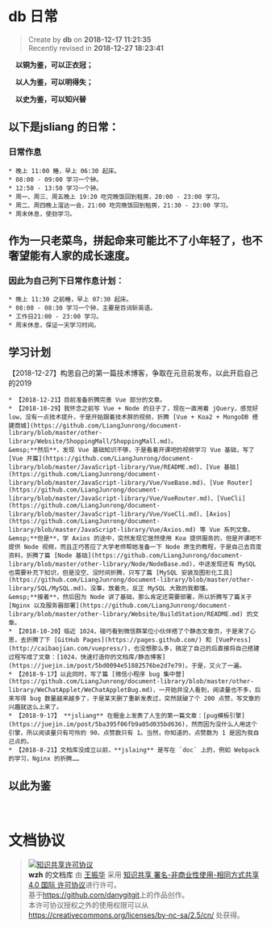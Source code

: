 db 日常
===

> Create by **db** on **2018-12-17 11:21:35**  
> Recently revised in **2018-12-27 18:23:41**

&emsp;**以铜为鉴，可以正衣冠；**

&emsp;**以人为鉴，可以明得失；**

&emsp;**以史为鉴，可以知兴替**

## 以下是jsliang 的日常：

### 日常作息
```
* 晚上 11:00 睡，早上 06:30 起床。
* 08:00 - 09:00 学习一个钟。
* 12:50 - 13:50 学习一个钟。
* 周一、周三、周五晚上 19:20 吃完晚饭回到租房，20:00 - 23:00 学习。
* 周二、周四晚上溜达一会，21:00 吃完晚饭回到租房，21:30 - 23:00 学习。
* 周末休息，使劲学习。
```
## 作为一只老菜鸟，拼起命来可能比不了小年轻了，也不奢望能有人家的成长速度。

### 因此为自己列下日常作息计划：

```
* 晚上 11:30 之前睡，早上 07:30 起床。
* 08:00 - 08:30 学习一个钟，主要是百词斩英语。
* 工作日21:00 - 23:00 学习。
* 周末休息，保证一天学习时间。
```
## 学习计划

【2018-12-27】构思自己的第一篇技术博客，争取在元旦前发布，以此开启自己的2019
```
* 【2018-12-21】目前准备折腾完善 Vue 部分的文章。
* 【2018-10-29】我怀念之前写 Vue + Node 的日子了，现在一直用着 jQuery，感觉好 low，没有一点技术提升，于是开始跟着技术胖的视频，折腾 [Vue + Koa2 + MongoDB 搭建商城](https://github.com/LiangJunrong/document-library/blob/master/other-library/Website/ShoppingMall/ShoppingMall.md)。  
&emsp;**然后**，发现 Vue 基础知识不够，于是看着开课吧的视频学习 Vue 基础，写了 [Vue 开篇](https://github.com/LiangJunrong/document-library/blob/master/JavaScript-library/Vue/README.md)、[Vue 基础](https://github.com/LiangJunrong/document-library/blob/master/JavaScript-library/Vue/VueBase.md)、[Vue Router](https://github.com/LiangJunrong/document-library/blob/master/JavaScript-library/Vue/VueRouter.md)、[VueCli](https://github.com/LiangJunrong/document-library/blob/master/JavaScript-library/Vue/VueCli.md)、[Axios](https://github.com/LiangJunrong/document-library/blob/master/JavaScript-library/Vue/Axios.md) 等 Vue 系列文章。  
&emsp;**但是**，学 Axios 的途中，突然发现它居然使用 Koa 提供服务的，但是开课吧不提供 Node 视频，而且正巧答应了大学老师帮她准备一下 Node 原生的教程，于是自己去百度资料，折腾了篇 [Node 基础](https://github.com/LiangJunrong/document-library/blob/master/other-library/Node/NodeBase.md)，中途发现还有 MySQL 也需要补充下知识，但是没空、没时间折腾，只写了篇 [MySQL 安装及图形化工具](https://github.com/LiangJunrong/document-library/blob/master/other-library/SQL/MySQL.md)。没事，放着先，反正 MySQL 大致的我都懂。  
&emsp;**接着**，然后因为 Node 讲了基础，那么肯定还需要部署，所以折腾写了篇关于 [Nginx 以及服务器部署](https://github.com/LiangJunrong/document-library/blob/master/other-library/Website/BuildStation/README.md) 的文章。
* 【2018-10-20】临近 1024，碰巧看到微信群某位小伙伴搭了个静态文章页，于是来了心思，去折腾了下 [GitHub Pages](https://pages.github.com/) 和 [VuePress](http://caibaojian.com/vuepress/)，也没想那么多，搞定了自己的后直接将自己搭建过程写成了文章：[1024，快速打造你的文档库/静态博客](https://juejin.im/post/5bd0094e51882576be2d7e79)。于是，又火了一遍。
* 【2018-9-17】以此同时，写了篇 [微信小程序 bug 集中营](https://github.com/LiangJunrong/document-library/blob/master/other-library/WeChatApplet/WeChatAppletBug.md)，一开始并没人看到，阅读量也不多，后来写得 bug 数量越来越多了，于是某天删了重新发表过，突然就破了个 200 点赞，写文章的兴趣就这么上来了。
* 【2018-9-17】 **jsliang** 在掘金上发表了人生的第一篇文章：[pug模板引擎](https://juejin.im/post/5ba395f06fb9a05d035bd636)，然而因为没什么人用这个引擎，所以阅读量只有可怜的 90，点赞数只有 1。当然，你知道的，点赞数为 1 是因为我自己点的。
* 【2018-8-21】文档库没成立以前，**jslaing** 是写在 `doc` 上的，例如 Webpack 的学习，Nginx 的折腾……
```
## 以此为鉴

<br>

# 文档协议 
> <a rel="license" href="http://creativecommons.org/licenses/by-nc-sa/4.0/"><img alt="知识共享许可协议" style="border-width:0" src="https://i.creativecommons.org/l/by-nc-sa/4.0/88x31.png" /></a><br /><a xmlns:dct="http://purl.org/dc/terms/" property="dct:title">**wzh** 的文档库</a> 由 <a xmlns:cc="http://creativecommons.org/ns#" href="wzh" property="cc:attributionName" rel="cc:attributionURL">王振华</a> 采用 <a rel="license" href="http://creativecommons.org/licenses/by-nc-sa/4.0/">知识共享 署名-非商业性使用-相同方式共享 4.0 国际 许可协议</a>进行许可。<br />基于<a xmlns:dct="http://purl.org/dc/terms/" href="https://github.com/danygitgit" rel="dct:source">https://github.com/danygitgit</a>上的作品创作。<br />本许可协议授权之外的使用权限可以从 <a xmlns:cc="http://creativecommons.org/ns#" href="https://creativecommons.org/licenses/by-nc-sa/2.5/cn/" rel="cc:morePermissions">https://creativecommons.org/licenses/by-nc-sa/2.5/cn/</a> 处获得。